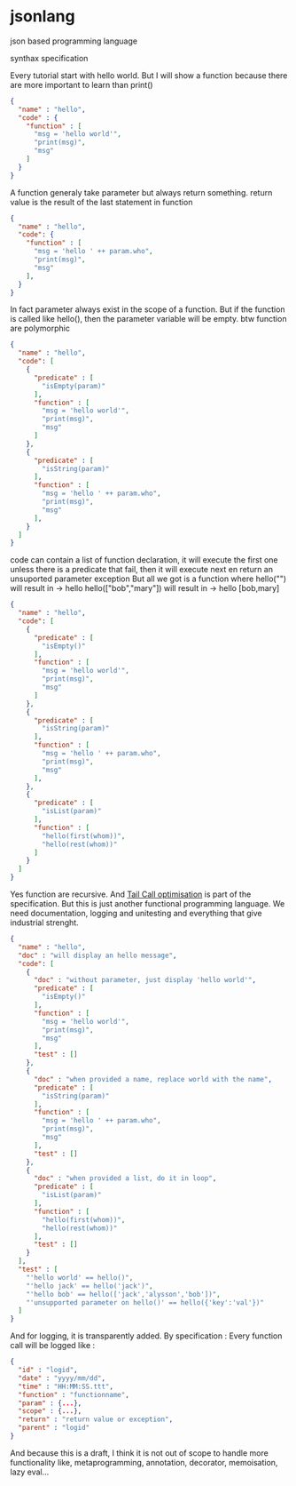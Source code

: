 # jsonlang
json based programming language

synthax specification

Every tutorial start with hello world.
But I will show a function because there are more important to learn than print()
```json
{
  "name" : "hello",
  "code" : {
    "function" : [
      "msg = 'hello world'",
      "print(msg)",
      "msg"
    ]
  }
}
```
A function generaly take parameter but always return something.
return value is the result of the last statement in function
```json
{
  "name" : "hello",
  "code": {
    "function" : [
      "msg = 'hello ' ++ param.who",
      "print(msg)",
      "msg"
    ],
  }
}
```
In fact parameter always exist in the scope of a function.
But if the function is called like hello(), then the parameter variable will be empty.
btw function are polymorphic
```json
{
  "name" : "hello",
  "code": [
    {
      "predicate" : [
        "isEmpty(param)"
      ],
      "function" : [
        "msg = 'hello world'",
        "print(msg)",
        "msg"
      ]
    },
    {
      "predicate" : [
        "isString(param)"
      ],
      "function" : [
        "msg = 'hello ' ++ param.who",
        "print(msg)",
        "msg"
      ],
    }
  ]
}
```
code can contain a list of function declaration, it will execute the first one unless there is a predicate that fail, then it will execute next en return an unsuported parameter exception
But all we got is a function where 
hello("") will result in -> hello 
hello(["bob","mary"]) will result in -> hello [bob,mary]
```json
{
  "name" : "hello",
  "code": [
    {
      "predicate" : [
        "isEmpty()"
      ],
      "function" : [
        "msg = 'hello world'",
        "print(msg)",
        "msg"
      ]
    },
    {
      "predicate" : [
        "isString(param)"
      ],
      "function" : [
        "msg = 'hello ' ++ param.who",
        "print(msg)",
        "msg"
      ],
    },
    {
      "predicate" : [
        "isList(param)"
      ],
      "function" : [
        "hello(first(whom))",
        "hello(rest(whom))"
      ]
    }
  ]
}
```
Yes function are recursive.
And [Tail Call optimisation](https://en.wikipedia.org/wiki/Tail_call) is part of the specification.
But this is just another functional programming language.
We need documentation, logging and unitesting and everything that give industrial strenght.
```json
{
  "name" : "hello",
  "doc" : "will display an hello message",
  "code": [
    {
      "doc" : "without parameter, just display 'hello world'",
      "predicate" : [
        "isEmpty()"
      ],
      "function" : [
        "msg = 'hello world'",
        "print(msg)",
        "msg"
      ],
      "test" : []
    },
    {
      "doc" : "when provided a name, replace world with the name",
      "predicate" : [
        "isString(param)"
      ],
      "function" : [
        "msg = 'hello ' ++ param.who",
        "print(msg)",
        "msg"
      ],
      "test" : []
    },
    {
      "doc" : "when provided a list, do it in loop",
      "predicate" : [
        "isList(param)"
      ],
      "function" : [
        "hello(first(whom))",
        "hello(rest(whom))"
      ],
      "test" : []
    }
  ],
  "test" : [
    "'hello world' == hello()",
    "'hello jack' == hello('jack')",
    "'hello bob' == hello(['jack','alysson','bob'])",
    "'unsupported parameter on hello()' == hello({'key':'val'})"
  ]
}
```
And for logging, it is transparently added.
By specification : 
Every function call will be logged like : 
```json
{
  "id" : "logid",
  "date" : "yyyy/mm/dd",
  "time" : "HH:MM:SS.ttt",
  "function" : "functionname",
  "param" : {...},
  "scope" : {...},
  "return" : "return value or exception",
  "parent" : "logid"
}
```
And because this is a draft, I think it is not out of scope to handle more functionality like, metaprogramming, annotation, decorator, memoisation, lazy eval...
